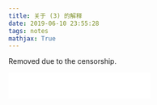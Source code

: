 ```yaml
---
title: 关于 (3) 的解释
date: 2019-06-10 23:55:28
tags: notes
mathjax: True
---
```


Removed due to the censorship.

<!-- more -->
<!--
    >  “怎么办，我好喜欢您啊(” $\to$ “嗯?不是听听就好了吗” $\to$ 所以是只是说说吗 $\to$ 大概也就是听听了 $\to$ 届不到 (1)
    >
    >  都讨论过奇怪的话题 & 被寄过奇怪的东西  $\to​$  以为能届到 (2)
    >
    >  想届到 (3)
    >
    >  (1)–(3) -> 发作 

    ## 更简单的……
    
    > 在互相喜欢的前提下仅有网络媒介的交流我不知道“交往”这件事可不可以成立，更别说之后两个人距离会更远。
    
    ……我就算再弱智也是知道这一点的，或者不如说从一开始就基于这一点，结果弄出了不少我现在看一眼都羞耻得要死的句子。
    想要认识 $\to$ 认识了又怎么样 $\to$ 但想要认识 $\to$ 认识了也届不到 $\to$ 但想去认识 $\to$ 稍微考虑下现实吧，大概是这样一个步骤。
    
    > 既然你觉得可以(或者想可以)，那请拿出可以的理由和更坚定的态度让我放心也好同意也好，
    
    之前就（半误解半被诱导地）考虑过这件事，结论是没有。
    
    1. 理由：并没有那种不基于神秘性的理由。其他的：
    
        > 1. 因为平日缺少相关的交流；
        > 2. 因为好奇现代的“画画的”的想法与心情；
        > 3. 因为可以提供一个乍看上去上不太反感的打发时间的交流方式；
        > 4. 因为（对不起）可以提供一种满足传统价值下的目的的妄想；
        > 5. 因为想要被关心；
        > 6. ……
        > 
    
        没有一个“可以的”，不是吗？
    
        > 当然也可以说一些方面的属性比另一些更高尚，例如精神/本质比物质/表象更重要或相反；
        >
        > 但是我没有本质。
    
        要先验地去有理由地喜欢一个人：可能吗？
    
    1. 态度：……要让一个动不动想着我不想读书了、我不想学术了、我不想玩零和游戏了的人突然之间摆出一个让人放心的、坚定的态度，至少我自己是不相信的。至多是“剩下的就用勇气补足”这种自暴自弃的态度。
    
    1. 或者不是什么精神上的东西而是具体的计划。但是这种东西也是没有的：
    
        1. 到现在都没有敢去问最终选了哪个学校的 offer（毕竟看上去因为被理想的学校拒了很难受，还在有保底的情况下加申了两所……不是我这种抱着申到就去申不到大不了就去工作、一共就了申两所的人可以评论的。），所以也不敢说有什么明确的计划；
        2. 更底层的：现在的我甚至没有自己的计划。去做写程序/论文这种事情对于我而言完全是一种痛苦，只是为了逃避更大的痛苦才不得不去做的：被不清楚的东西卡住、不想承认做不到、不想被取笑之类的。这种情况下实在不敢说可以负起责来。
    
    > 或者你只是觉得示好就应该附加上“请求交往”这个要素，没有考虑之后的事情。
    
    大概这就是一直以来错位感的由来。
    
    毕竟一直以来都是很消极的态度，如果有一定可能做不到的事情基本上就不会去做了（这个可能的值还不小）。当初搜（对不起）到的时候还有因为“类似兴趣爱好”带来的初始好感，然后一被搭话就瞬间自闭终止……结果最后还是失了智凑上去，结果被诱导了几下就没办法强行自闭了。然后（现在想起来）是经典的（被）调教环节：想凑上去 $\to$ 划开  $\to$ 想通  $\to$ 拉上去  $\to$ ……循环的过程。
    
    就算默认示好是认真的。但就我自己而言实在是做不到这种纯粹示好而不附加其他要素这种事情，所以直接怀疑到了示好上面而没考虑到这种情况。想法的来源大概是一种节能主义（所以刀片搭的是冰菓的那一卷……本来刀片是粘在“悠长假期”一卷末的……感觉太直白了就贴在封三了。），或者不这么二刺螈地，伊比鸠鲁主义，既然因为距离原因并不是那么好见，再参考其他的异地经验，大半就算一开始可以也很难说有信心一直保持，而且“但是现实和网络形象的差异性也是值得关注的”。现在来看大概一开始就有警告了，但到后来还是没意识到您能柏拉图到这个这个程度。收到“印着进食器官纹理印记的便携式纸手帕”时发的“キモ”也是在怀疑附带性的示好，后来确认的时候也没问到这点，算是我偏见严重。
    
    > (再或者，你觉得没必要考虑那么远。)
    
    结果上看是这样的了。毕竟多少有个喜欢的人可以也（看上去）愿意去聊些有的没的，甚至包括一些带颜色的。毕竟我是和最好的同性同学也不愿意去谈论这种东西，怕社会性死亡的人。这也算是一种精神胜利法。
    
    > 大概率交流方式没什么变化，得不得出结论的不同在哪里
    
    也是为什么我“都喵喵叫”也不敢直说的原因了吧。说到底就是知道自己做不到你那种纯粹只示好无附加的东西（示好后面多半会是逗号），就算运气好也会是一个比较困难的场面，到最后大概也会是 BE，还会影响到你的 social network（，再加上一些自卑的因素）。但又舍不得直接划开（事实上是没做到），算是只要不开始就不会结束的渣滓想法，最后逼到你来直说，对不起。
    
    大概我这就是人渣吧。
    
    ## 原题……
    
    发作的原因被以为是 (1) 了，但其实是 (1)、**(2)** 和 (3)。


    > Pleasure is the absence of pain.
    
    开始中二。
    
    ……原来“缺少进度条”是指这个吗。
-->

<iframe frameborder="no" border="0" marginwidth="0" marginheight="0" width=280 height=52 src="//music.163.com/outchain/player?type=2&id=32272858&auto=0&height=32"></iframe>
